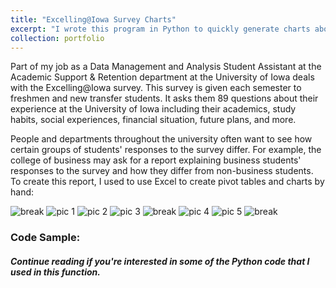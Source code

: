```yaml
---
title: "Excelling@Iowa Survey Charts"
excerpt: "I wrote this program in Python to quickly generate charts about two populations of students who filled out the annual Excelling@Iowa survey, given to freshmen and new transfer students."
collection: portfolio
---
```

Part of my job as a Data Management and Analysis Student Assistant at the Academic Support & Retention department at the University of Iowa deals with the Excelling@Iowa survey. This survey is given each semester to freshmen and new transfer students. It asks them 89 questions about their experience at the University of Iowa including their academics, study habits, social experiences, financial situation, future plans, and more. 

People and departments throughout the university often want to see how certain groups of students' responses to the survey differ. For example, the college of business may ask for a report explaining business students' responses to the survey and how they differ from non-business students. To create this report, I used to use Excel to create pivot tables and charts by hand:

![break](https://live.staticflickr.com/65535/47943619652_d7b19ded95_o.png)
![pic 1](https://live.staticflickr.com/65535/47943425576_40fe968ff1_b.jpg)
![pic 2](https://live.staticflickr.com/65535/47943457771_80e884fbcd_o.png)
![pic 3](https://live.staticflickr.com/65535/47943431182_dd66b09873_o.png)
![break](https://live.staticflickr.com/65535/47943619652_d7b19ded95_o.png)
![pic 4](https://live.staticflickr.com/65535/47943474541_25cf540244_b.jpg)
![pic 5](https://live.staticflickr.com/65535/47943489693_a1ed863571_b.jpg)
![break](https://live.staticflickr.com/65535/47943619652_d7b19ded95_o.png)
### Code Sample:
##### Continue reading if you're interested in some of the Python code that I used in this function.






